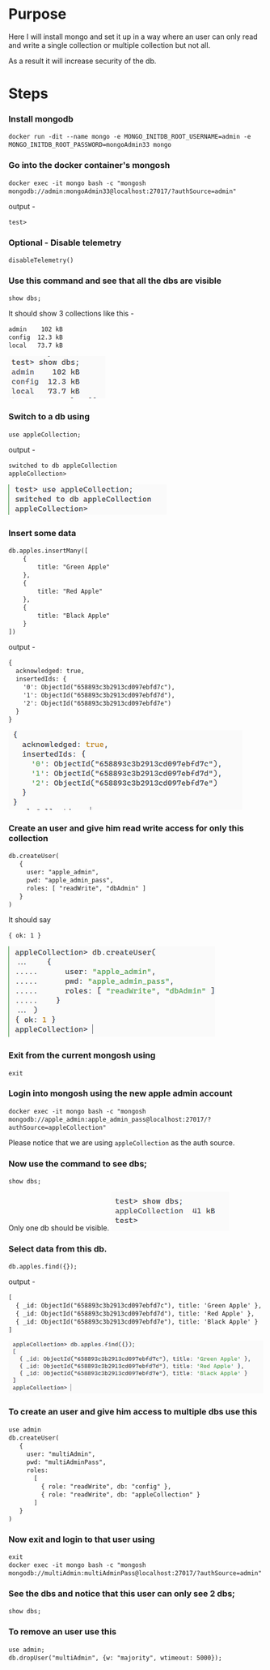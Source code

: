 # Purpose
Here I will install mongo and set it up in a way where an user can only read and write a single collection or multiple collection but not all.

As a result it will increase security of the db.

# Steps

### Install mongodb
```
docker run -dit --name mongo -e MONGO_INITDB_ROOT_USERNAME=admin -e MONGO_INITDB_ROOT_PASSWORD=mongoAdmin33 mongo
```
### Go into the docker container's mongosh
```
docker exec -it mongo bash -c "mongosh mongodb://admin:mongoAdmin33@localhost:27017/?authSource=admin"
```
output -
```
test>
```

### Optional - Disable telemetry
```
disableTelemetry()
```


### Use this command and see that all the dbs are visible
```
show dbs;
```
It should show 3 collections like this -
```
admin    102 kB
config  12.3 kB
local   73.7 kB
```
![show dbs output](<images/01. show dbs output.png>)

### Switch to a db using
```
use appleCollection;
```
output -
```
switched to db appleCollection
appleCollection>
```
![after changing the db](<images/02. after changing db.png>)

### Insert some data
```
db.apples.insertMany([
    {
        title: "Green Apple"
    },
    {
        title: "Red Apple"
    },
    {
        title: "Black Apple"
    }
])
```

output - 
```
{
  acknowledged: true,
  insertedIds: {
    '0': ObjectId("658893c3b2913cd097ebfd7c"),
    '1': ObjectId("658893c3b2913cd097ebfd7d"),
    '2': ObjectId("658893c3b2913cd097ebfd7e")
  }
}
```
![after inserting data](<images/03. after data inserted.png>)

### Create an user and give him read write access for only this collection
```
db.createUser(
   {
     user: "apple_admin",
     pwd: "apple_admin_pass",
     roles: [ "readWrite", "dbAdmin" ]
   }
)
```
It should say
```
{ ok: 1 }
```
![after creating user](<images/04. after creating user.png>)

### Exit from the current mongosh using
```
exit
```

### Login into mongosh using the new apple admin account
```
docker exec -it mongo bash -c "mongosh mongodb://apple_admin:apple_admin_pass@localhost:27017/?authSource=appleCollection"
```
Please notice that we are using `appleCollection` as the auth source.

### Now use the command to see dbs;
```
show dbs;
```
Only one db should be visible.
![show dbs output](<images/05. show dbs using different user.png>)


### Select data from this db.
```
db.apples.find({});
```
output - 
```
[
  { _id: ObjectId("658893c3b2913cd097ebfd7c"), title: 'Green Apple' },
  { _id: ObjectId("658893c3b2913cd097ebfd7d"), title: 'Red Apple' },
  { _id: ObjectId("658893c3b2913cd097ebfd7e"), title: 'Black Apple' }
]
```
![find data](<images/06. db find command.png>)


### To create an user and give him access to multiple dbs use this
```
use admin
db.createUser(
   {
     user: "multiAdmin",
     pwd: "multiAdminPass",
     roles:
       [
         { role: "readWrite", db: "config" }, 
         { role: "readWrite", db: "appleCollection" }
       ]
   }
)
```

### Now exit and login to that user using
```
exit
docker exec -it mongo bash -c "mongosh mongodb://multiAdmin:multiAdminPass@localhost:27017/?authSource=admin"
```

### See the dbs and notice that this user can only see 2 dbs;
```
show dbs;
```

### To remove an user use this
```
use admin;
db.dropUser("multiAdmin", {w: "majority", wtimeout: 5000});
```